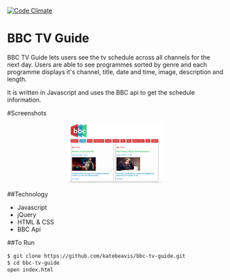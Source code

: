 [![Code Climate](https://codeclimate.com/github/katebeavis/bbc-tv-guide/badges/gpa.svg)](https://codeclimate.com/github/katebeavis/bbc-tv-guide)
# BBC TV Guide
BBC TV Guide lets users see the tv schedule across all channels for the next day. Users are able to see programmes sorted by genre and each programme displays it's channel, title, date and time, image, description and length.

It is written in Javascript and uses the BBC api to get the schedule information.

#Screenshots
<div align="center">
  <img width="45%" src="public/imgs/bbc-screenshot.png">
</div>

##Technology
- Javascript
- jQuery
- HTML & CSS
- BBC Api


##To Run
```
$ git clone https://github.com/katebeavis/bbc-tv-guide.git
$ cd bbc-tv-guide
open index.html
```
